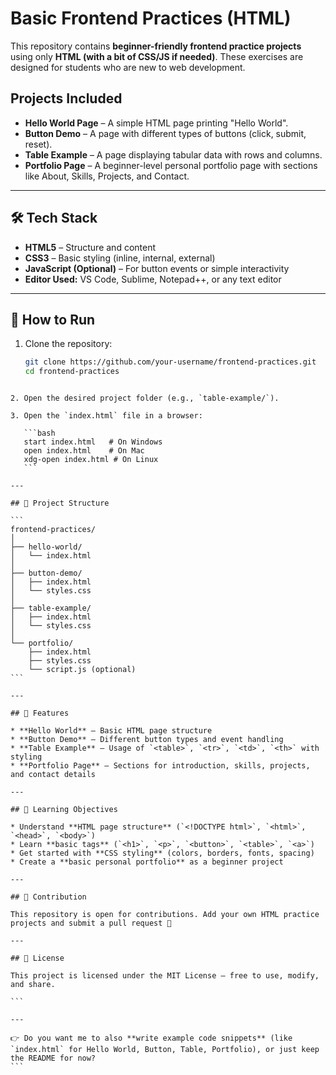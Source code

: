 
# Basic Frontend Practices (HTML)

This repository contains **beginner-friendly frontend practice projects** using only **HTML (with a bit of CSS/JS if needed)**. These exercises are designed for students who are new to web development.  

## Projects Included
- **Hello World Page** – A simple HTML page printing "Hello World".  
- **Button Demo** – A page with different types of buttons (click, submit, reset).  
- **Table Example** – A page displaying tabular data with rows and columns.  
- **Portfolio Page** – A beginner-level personal portfolio page with sections like About, Skills, Projects, and Contact.  

---

## 🛠️ Tech Stack
- **HTML5** – Structure and content  
- **CSS3** – Basic styling (inline, internal, external)  
- **JavaScript (Optional)** – For button events or simple interactivity  
- **Editor Used:** VS Code, Sublime, Notepad++, or any text editor  

---

## 🚀 How to Run
1. Clone the repository:
   ```bash
   git clone https://github.com/your-username/frontend-practices.git
   cd frontend-practices
````

2. Open the desired project folder (e.g., `table-example/`).

3. Open the `index.html` file in a browser:

   ```bash
   start index.html   # On Windows
   open index.html    # On Mac
   xdg-open index.html # On Linux
   ```

---

## 📂 Project Structure

```
frontend-practices/
│
├── hello-world/
│   └── index.html
│
├── button-demo/
│   ├── index.html
│   └── styles.css
│
├── table-example/
│   ├── index.html
│   └── styles.css
│
└── portfolio/
    ├── index.html
    ├── styles.css
    └── script.js (optional)
```

---

## 📖 Features

* **Hello World** – Basic HTML page structure
* **Button Demo** – Different button types and event handling
* **Table Example** – Usage of `<table>`, `<tr>`, `<td>`, `<th>` with styling
* **Portfolio Page** – Sections for introduction, skills, projects, and contact details

---

## 🎯 Learning Objectives

* Understand **HTML page structure** (`<!DOCTYPE html>`, `<html>`, `<head>`, `<body>`)
* Learn **basic tags** (`<h1>`, `<p>`, `<button>`, `<table>`, `<a>`)
* Get started with **CSS styling** (colors, borders, fonts, spacing)
* Create a **basic personal portfolio** as a beginner project

---

## 🤝 Contribution

This repository is open for contributions. Add your own HTML practice projects and submit a pull request 🚀

---

## 📜 License

This project is licensed under the MIT License – free to use, modify, and share.

```

---

👉 Do you want me to also **write example code snippets** (like `index.html` for Hello World, Button, Table, Portfolio), or just keep the README for now?
```
